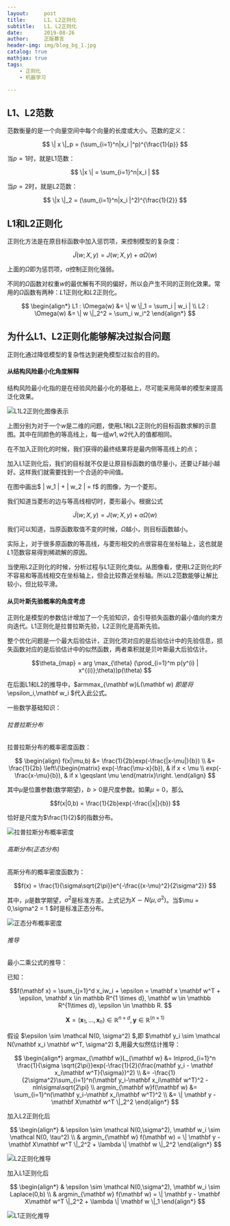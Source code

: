 ```yaml
---
layout:     post
title:      L1、L2正则化
subtitle:   L1、L2正则化
date:       2019-08-26
author:     正版慕言
header-img: img/blog_bg_1.jpg
catalog: true
mathjax: true
tags:
    - 正则化
    - 机器学习

---
```


## L1、L2范数

范数衡量的是一个向量空间中每个向量的长度或大小。范数的定义：

$$ \| x \|_p = (\sum_{i=1}^n|x_i |^p)^{\frac{1}{p}} $$

当$p=1$时，就是L1范数：

$$ \|x \| = \sum_{i=1}^n|x_i | $$

当$p=2$时，就是L2范数：

$$ \|x \|_2 = (\sum_{i=1}^n|x_i |^2)^{\frac{1}{2}} $$



## L1和L2正则化

正则化方法是在原目标函数中加入惩罚项，来控制模型的复杂度：

$$\tilde J(w;X,y) = J(w;X,y) + \alpha\Omega(w) $$

上面的$\Omega$即为惩罚项，$\alpha$控制正则化强弱。

不同的$\Omega$函数对权重$w$的最优解有不同的偏好，所以会产生不同的正则化效果。常用的$\Omega$函数有两种：$L1$正则化和$L2$正则化。

$$
\begin{align*}
L1 : \Omega(w) &= \| w \|_1 = \sum_i | w_i | \\
L2 : \Omega(w) &= \| w \|_2^2 = \sum_i w_i^2
\end{align*}
$$

## 为什么L1、L2正则化能够解决过拟合问题

正则化通过降低模型的复杂性达到避免模型过拟合的目的。

#### 从结构风险最小化角度解释

结构风险最小化指的是在经验风险最小化的基础上，尽可能采用简单的模型来提高泛化效果。

![L1L2正则化图像表示](/img/Journal/L1L2正则化图像表示.jpg)

上图分别为对于一个$w$是二维的问题，使用L1和L2正则化的目标函数求解的示意图。其中在同颜色的等高线上，每一组$w1,w2$代入的值都相同。

在不加入正则化的时候，我们获得的最终结果将是最内侧等高线上的点；

加入L1正则化后，我们的目标就不仅是让原目标函数的值尽量小，还要让F越小越好。这样我们就需要找到一个合适的中间值。

在图中画出$ \| w_1 \| + \| w_2 \| = f$ 的图像，为一个菱形。

我们知道当菱形的边与等高线相切时，菱形最小。根据公式

$$\tilde J(w;X,y) = J(w;X,y) + \alpha\Omega(w) $$

我们可以知道，当原函数取值不变的时候，$\Omega$越小，则目标函数越小。

实际上，对于很多原函数的等高线，与菱形相交的点很容易在坐标轴上，这也就是$L1$范数容易得到稀疏解的原因。

当使用L2正则化的时候，分析过程与L1正则化类似。从图像看，使用L2正则化的F不容易和等高线相交在坐标轴上，但会比较靠近坐标轴。所以L2范数能够让解比较小，但比较平滑。

#### 从贝叶斯先验概率的角度考虑

正则化是模型的参数估计增加了一个先验知识，会引导损失函数的最小值向约束方向迭代。L1正则化是拉普拉斯先验，L2正则化是高斯先验。

整个优化问题是一个最大后验估计，正则化项对应的是后验估计中的先验信息，损失函数对应的是后验估计中的似然函数，两者乘积就是贝叶斯最大后验估计。

$$\theta_{map} = arg \max_{\theta} (\prod_{i=1}^m p(y^(i) | x^{(i)};\theta))p(\theta) $$

在后面L1和L2的推导中，$armmax_{\mathbf w}L(\mathbf w) $即是将$\epsilon_i,\mathbf w_i $代入此公式。

一些数学基础知识：

###### 拉普拉斯分布

拉普拉斯分布的概率密度函数：

$$
\begin{align}
f(x|\mu,b) &= \frac{1}{2b}exp(-\frac{|x-\mu|}{b}) \\
&= \frac{1}{2b} \left\{\begin{matrix}
exp(-\frac{\mu-x}{b}), & if x < \mu \\ 
exp(-\frac{x-\mu}{b}), & if x \geqslant \mu
\end{matrix}\right.
\end{align}
$$

其中$\mu$是位置参数(数学期望)，$b>0$是尺度参数。如果$\mu = 0$，那么

$$f(x|0,b) = \frac{1}{2b}exp(-\frac{|x|}{b}) $$

恰好是尺度为$\frac{1}{2}$的指数分布。

![拉普拉斯分布概率密度](/img/Journal/拉普拉斯分布概率密度.png)

###### 高斯分布(正态分布)

高斯分布的概率密度函数为：

$$f(x) = \frac{1}{\sigma\sqrt{2\pi}}e^{-\frac{(x-\mu)^2}{2\sigma^2}} $$

其中，$\mu$是数学期望，$\sigma^2$是标准方差。上式记为$X \sim N(\mu,\sigma^2)$。当$\mu = 0,\sigma^2 = 1 $时是标准正态分布。

![正态分布概率密度](/img/Journal/正态分布概率密度.png)

###### 推导

最小二乘公式的推导：

已知：

$$f(\mathbf x) = \sum_{j=1}^d x_iw_i + \epsilon  = \mathbf x \mathbf w^T + \epsilon, \mathbf x \in mathbb R^{1 \times d}, \mathbf w \in \mathbb R^{1\times d}, \epsilon \in \mathbb R.  $$

$$\mathbf X = (\mathbf x_1, ..., \mathbf x_n) \in \mathbb R^{n \times d}, \mathbf y \in \mathbb R^(n \times 1) $$

假设 $\epsilon \sim \mathcal N(0, \sigma^2) $,即 $\mathbf y_i \sim \mathcal N(\mathbf x_i \mathbf w^T, \sigma^2) $,用最大似然估计推导：

$$
\begin{align*}
argmax_{\mathbf w}L_{\mathbf w} &= ln\prod_{i=1}^n \frac{1}{\sigma \sqrt{2\pi}}exp(-\frac{1}{2}(\frac{mathbf y_i - \mathbf x_i\mathbf w^T}{\sigma})^2) \\
&= -\frac{1}{2\sigma^2}\sum_{i=1}^n(\mathbf y_i-\mathbf x_i\mathbf w^T)^2 - nln\sigma\sqrt{2\pi} \\
argmin_{\mathbf w}f(\mathbf w) &= \sum_{i=1}^n(\mathbf y_i-\mathbf x_i\mathbf w^T)^2 \\
&= \| \mathbf y - \mathbf X\mathbf w^T \|_2^2
\end{align*}
$$

加入L2正则化后

$$
\begin{align*}
& \epsilon \sim \mathcal N(0,\sigma^2), \mathbf w_i \sim \mathcal N(0, \tau^2) \\
& argmin_{\mathbf w} f(\mathbf w) = \| \mathbf y - \mathbf X\mathbf w^T \|_2^2 + \lambda \| \mathbf w \|_2^2
\end{align*}
$$

![L2正则化推导](/img/Journal/L2正则化推导.png)

加入L1正则化后

$$
\begin{align*}
& \epsilon \sim \mathcal N(0,\sigma^2), \mathbf w_i \sim Laplace(0,b) \\
& argmin_{\mathbf w} f(\mathbf w) = \| \mathbf y - \mathbf X\mathbf w^T \|_2^2 + \lambda \| \mathbf w \|_1
\end{align*}
$$

![L1正则化推导](/img/Journal/L1正则化推导.png)
